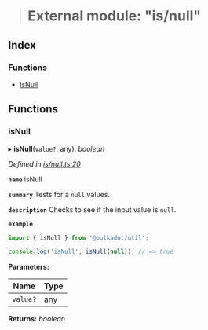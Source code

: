 > # External module: "is/null"

## Index

### Functions

* [isNull](_is_null_.md#isnull)

## Functions

###  isNull

▸ **isNull**(`value?`: any): *boolean*

*Defined in [is/null.ts:20](https://github.com/polkadot-js/common/blob/aab3ed5/packages/util/src/is/null.ts#L20)*

**`name`** isNull

**`summary`** Tests for a `null` values.

**`description`** 
Checks to see if the input value is `null`.

**`example`** 
<BR>

```javascript
import { isNull } from '@polkadot/util';

console.log('isNull', isNull(null)); // => true
```

**Parameters:**

Name | Type |
------ | ------ |
`value?` | any |

**Returns:** *boolean*
